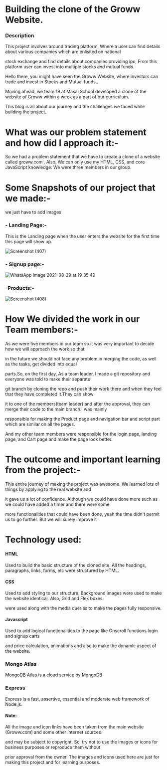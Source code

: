 # Building the clone of the Groww Website.

###  Description

This project involves around trading platform, Where a user can find details about various companies which are enlisited on national

stock exchange and find details about companies providing ipo, From this platform user can invest into multiple stocks and mutual funds. 

Hello there, you might have seen the Groww Website, where investors can trade and invest in Stocks and Mutual funds..

Moving ahead, we team 19 at Masai School developed a clone of the website of Groww within a week as a part of our curriculum.

This blog is all about our journey and the challenges we faced while building the project.

# What was our problem statement and how did I approach it:-

So we had a problem statement that we have to create a clone of a website called groww.com . Also, We can only use my HTML, CSS, and core JavaScript knowledge. We were three members in our group.

# Some Snapshots of our project that we made:-

we just have to add images

### - Landing Page:- 
 
 This is the Landing page when the user enters the website for the first time this page will show up.
 
 ![Screenshot (407)](https://user-images.githubusercontent.com/46128997/131253458-3b336a5c-50f2-45ba-9651-0430ebc06227.png)
 
 ### - Signup page:-
 
 
 
 ![WhatsApp Image 2021-08-29 at 19 35 49](https://user-images.githubusercontent.com/46128997/131253536-88880584-c2c0-48ee-aecb-745f7f3ad728.jpeg)
 
 
 
 ### -Products:-
 
 
 
 ![Screenshot (408)](https://user-images.githubusercontent.com/46128997/131253668-7cf193aa-cd47-427a-a6bc-e970d314dede.png)
 
 # How We divided the work in our Team members:-
 
 As we were five members in our team so it was very important to decide how we will approach the work so that
 
 in the future we should not face any problem in merging the code, as well as the tasks, get divided into equal 
 
 parts.So, on the first day, As a team leader, I made a git repository and everyone was told to make their separate 
 
 git branch by cloning the repo and push their work there and when they feel that they have completed it.They can show
 
 it to one of the members(team leader) and after the approval, they can merge their code to the main branch.I was mainly
 
 responsible for making the Product page and navigation bar and script part which are similar on all the pages.
 
 And my other team members were responsible for the login page, landing page, and Cart page and make the page look better.
 
 # The outcome and important learning from the project:-
 
 This entire journey of making the project was awesome. We learned lots of things by applying to the real website and
 
 it gave us a lot of confidence. Although we could have done more such as we could have added a timer and there were some
 
 more functionalities that could have been done, yeah the time didn't permit us to go further. But we will surely improve it
 
 # Technology used:
 
 #### HTML
 
 Used to build the basic structure of the cloned site. All the headings, paragraphs, links, forms, etc were structured by HTML.
 
 #### CSS
 
 Used to add styling to our structure. Background images were used to make the website identical. Also, Grid and Flex boxes
 
 were used along with the media queries to make the pages fully responsive.
 
 #### Javascript
 
 Used to add logical functionalities to the page like Onscroll functions login and signup carts 
 
 and price calculation, animations and also to make the dynamic aspect of the website.
 
 ### Mongo Atlas
 
 MongoDB Atlas is a cloud service by MongoDB 
 
 ### Express
 
 Express is a fast, assertive, essential and moderate web framework of Node.js.
 
 #### Note:
 
All the image and icon links have been taken from the main website (Groww.com) and some other internet sources

and may be subject to copyright. So, try not to use the images or icons for business purposes or reproduce them without

prior approval from the owner. The images and icons used here are just for making this project and for learning purposes.



